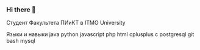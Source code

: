### Hi there 👋

Студент Факультета ПИиКТ в ITMO University

Языки и навыки
java python javascript php html cplusplus c postgresql git bash mysql 





